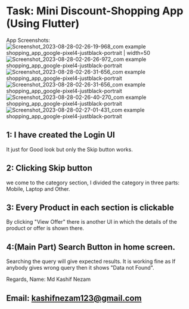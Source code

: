 # Task: Mini Discount-Shopping App  (Using Flutter)

App Screenshots:
![Screenshot_2023-08-28-02-26-19-968_com example shopping_app_google-pixel4-justblack-portrait | width=50](https://github.com/kashifnezam/shopping_app/assets/110665700/32bbf3ee-b137-4c6e-b06f-c47de9162c34)
![Screenshot_2023-08-28-02-26-26-972_com example shopping_app_google-pixel4-justblack-portrait](https://github.com/kashifnezam/shopping_app/assets/110665700/9a9e0d07-03c7-40b1-85d2-71c500a4232e)
![Screenshot_2023-08-28-02-26-31-656_com example shopping_app_google-pixel4-justblack-portrait](https://github.com/kashifnezam/shopping_app/assets/110665700/2a25f2a5-4625-45af-bb49-601570e62ca0)
![Screenshot_2023-08-28-02-26-31-656_com example shopping_app_google-pixel4-justblack-portrait](https://github.com/kashifnezam/shopping_app/assets/110665700/b8e8295f-47df-4709-b5d5-3b6a299cbfbe)
![Screenshot_2023-08-28-02-26-40-270_com example shopping_app_google-pixel4-justblack-portrait](https://github.com/kashifnezam/shopping_app/assets/110665700/6ebf6e01-f160-4c20-9d29-f7e8051e591d)
![Screenshot_2023-08-28-02-27-01-431_com example shopping_app_google-pixel4-justblack-portrait](https://github.com/kashifnezam/shopping_app/assets/110665700/75ded290-1bb7-45a6-ae66-91558cf33b74)

## 1: I have created the Login UI
  It just for Good look but only the Skip button works. 

## 2: Clicking Skip button
  we come to the category section, I divided the category in three parts: Mobile, Laptop and Other.

## 3: Every Product in each section is clickable 
  By clicking "View Offer" there is another UI in which the details of the product or offer is shown there.

## 4:(Main Part) Search Button in home screen. 
  Searching the query will give expected results. It is working fine as If anybody gives wrong query then it shows "Data not Found".




Regards,
Name: Md Kashif Nezam
## Email: kashifnezam123@gmail.com

